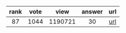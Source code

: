 
| rank | vote | view | answer | url |
|:-:|:-:|:-:|:-:|:-:|
|87|1044|1190721|30| [url](http://stackoverflow.com/questions/3964681/find-all-files-in-a-directory-with-extension-txt-in-python) |
